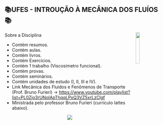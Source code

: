 
## 📚UFES - INTROUÇÃO À MECÂNICA DOS FLUÍOS 📚
<img align="right" width="16%" src="https://user-images.githubusercontent.com/80075307/220129072-48d5ff96-a10d-4e0b-9024-9374bee2c0c2.svg">

Sobre a Disciplina
  * Contém resumos. 
  * Contém aulas.
  * Contém livros.
  * Contém Exercícios.
  * Contém 1 trabalho (Viscosímetro funcional).
  * Contém provas.
  * Contém seminários.
  * Contém unidades de estudo (I, II, III e IV).
  * Link Mecânica dos Fluidos e Fenômenos de Transporte (Prof. Bruno Furieri)
   -> https://www.youtube.com/playlist?list=PL0Zjo3rUNoIApThqqLPxQ3VZ5xrLzClgf
  * Ministrada pelo professor Bruno Furieri (currículo lattes abaixo).
  
<div align="center">
    <a href="http://lattes.cnpq.br/6585455298349085" target="_blank"
      ><img
        src="https://img.shields.io/badge/-Currículo Lattes-%230077B5?style=for-the-badge&logo=linkedin&logoColor=white"
        target="_blank"
  </div>

